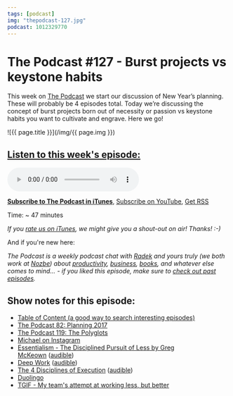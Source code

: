 ```yaml
---
tags: [podcast]
img: "thepodcast-127.jpg"
podcast: 1012329770
---
```


# The Podcast #127 - Burst projects vs keystone habits

This week on [The Podcast][p] we start our discussion of New Year’s planning. These will probably be 4 episodes total. Today we’re discussing the concept of burst projects born out of necessity or passion vs keystone habits you want to cultivate and engrave. Here we go!

<!--More-->

![{{ page.title }}](/img/{{ page.img }})

## [Listen to this week's episode:][e]

<audio controls>
<source src="https://files.nozbe.com/podcast/127.mp3" type="audio/mpeg">
</audio>

**[Subscribe to The Podcast in iTunes][i]**, [Subscribe on YouTube][y], [Get RSS][rss]

Time: ~ 47 minutes

*If you [rate us on iTunes][i], we might give you a shout-out on air! Thanks! :-)*

And if you're new here:

*The Podcast is a weekly podcast chat with [Radek][r] and yours truly (we both work at [Nozbe][n]) about [productivity](/productivity), [business](/business), [books](/books), and whatever else comes to mind… - if you liked this episode, make sure to [check out past episodes](/podcast).*

## Show notes for this episode:

  * [Table of Content (a good way to search interesting episodes)](http://thepodcast.fm/toc/)
  * [The Podcast 82: Planning 2017](http://thepodcast.fm/82)
  * [The Podcast 119: The Polyglots](http://thepodcast.fm/episodes/119)
  * [Michael on Instagram](https://www.instagram.com/michaelsliwinski/?hl=en)
  * [Essentialism - The Disciplined Pursuit of Less by Greg McKeown](http://www.amazon.com/Essentialism-Disciplined-Pursuit-Greg-McKeown/dp/0804137382?tag=radexio-20) ([audible](http://www.audible.com/pd/Self-Development/Essentialism-Audiobook/B00IWZ6XGA?tag=radexio-20))
  * [Deep Work](https://www.amazon.com/Deep-Work-Focused-Success-Distracted/dp/1455586692/) ([audible](https://www.audible.com/pd/Business/Deep-Work-Audiobook/B01CYKTYNW))
  * [The 4 Disciplines of Execution](http://www.amazon.com/Disciplines-Execution-Covey-Rajan-Kaicker/dp/1471142086/) ([audible](http://www.audible.com/pd/Business/The-4-Disciplines-of-Execution-Audiobook/B00DD0846Q/))
  * [Duolingo](https://www.duolingo.com/)
  * [TGIF - My team's attempt at working less, but better](https://sliwinski.com/tgif/)

[y]: https://michael.gratis/thepodcastyt
[rss]: http://thepodcast.fm/episodes?format=RSS
[e]: http://thepodcast.fm/episodes/127

[p]: https://michael.gratis/thepodcastfm
[n]: https://nozbe.com/?a=mike
[r]: https://michael.gratis/radex
[i]: https://michael.gratis/thepodcast
[o]: https://michael.gratis/ipadonly

